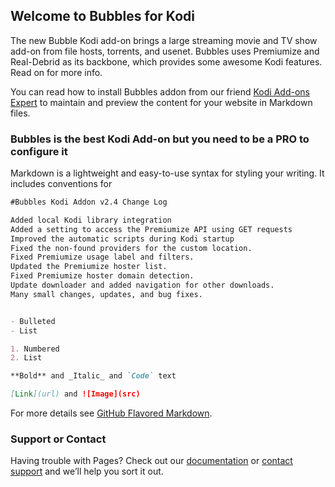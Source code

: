 ## Welcome to Bubbles for Kodi

The new Bubble Kodi add-on brings a large streaming movie and TV show add-on from file hosts, torrents, and usenet. Bubbles uses Premiumize and Real-Debrid as its backbone, which provides some awesome Kodi features. Read on for more info.

You can read how to install Bubbles addon from our friend [Kodi Add-ons Expert](https://kodi.expert/bubbles-kodi/) to maintain and preview the content for your website in Markdown files.


### Bubbles is the best Kodi Add-on but you need to be a PRO to configure it

Markdown is a lightweight and easy-to-use syntax for styling your writing. It includes conventions for

```markdown
#Bubbles Kodi Addon v2.4 Change Log

Added local Kodi library integration
Added a setting to access the Premiumize API using GET requests
Improved the automatic scripts during Kodi startup
Fixed the non-found providers for the custom location.
Fixed Premiumize usage label and filters.
Updated the Premiumize hoster list.
Fixed Premiumize hoster domain detection.
Update downloader and added navigation for other downloads.
Many small changes, updates, and bug fixes.


- Bulleted
- List

1. Numbered
2. List

**Bold** and _Italic_ and `Code` text

[Link](url) and ![Image](src)
```

For more details see [GitHub Flavored Markdown](https://guides.github.com/features/mastering-markdown/).

### Support or Contact

Having trouble with Pages? Check out our [documentation](https://help.github.com/categories/github-pages-basics/) or [contact support](https://github.com/contact) and we’ll help you sort it out.
